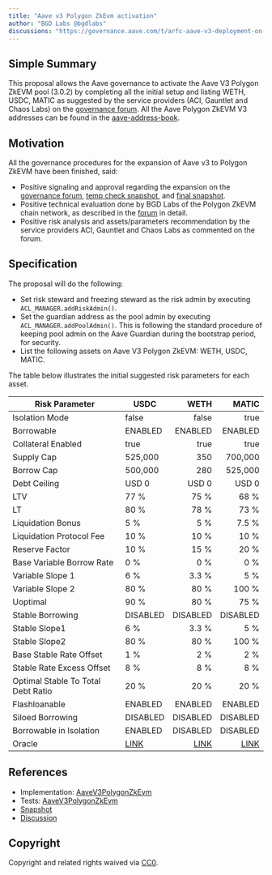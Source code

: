 ```yaml
---
title: "Aave v3 Polygon ZkEvm activation"
author: "BGD Labs @bgdlabs"
discussions: "https://governance.aave.com/t/arfc-aave-v3-deployment-on-zkevm-l2/12615"
---
```


## Simple Summary

This proposal allows the Aave governance to activate the Aave V3 Polygon ZkEVM pool (3.0.2) by completing all the initial setup and listing WETH, USDC, MATIC as suggested by the service providers (ACI, Gauntlet and Chaos Labs) on the [governance forum](https://governance.aave.com/t/arfc-aave-v3-deployment-on-zkevm-l2/12615/32). All the Aave Polygon ZkEVM V3 addresses can be found in the [aave-address-book](https://github.com/bgd-labs/aave-address-book/blob/main/src/AaveV3PolygonZkEvm.sol).

## Motivation

All the governance procedures for the expansion of Aave v3 to Polygon ZkEVM have been finished, said:

- Positive signaling and approval regarding the expansion on the [governance forum](https://governance.aave.com/t/arfc-temp-check-mvp-v3-deployment-on-zkevm-mainnet/12145), [temp check snapshot](https://snapshot.org/#/aave.eth/proposal/0x0777eb4701023508c03825e2779e6189326ed9b3d1eb6e187d1f6e0f8d154605), and [final snapshot](https://snapshot.org/#/aave.eth/proposal/0x8fd34012029bec536f779b7bf46813beb57f42705b24acaf239e42353ddf7b8c).
- Positive technical evaluation done by BGD Labs of the Polygon ZkEVM chain network, as described in the [forum](https://governance.aave.com/t/bgd-aave-polygon-zkevm-infrastructure-technical-evaluation/14901) in detail.
- Positive risk analysis and assets/parameters recommendation by the service providers ACI, Gauntlet and Chaos Labs as commented on the forum.

## Specification

The proposal will do the following:

- Set risk steward and freezing steward as the risk admin by executing `ACL_MANAGER.addRiskAdmin()`.
- Set the guardian address as the pool admin by executing `ACL_MANAGER.addPoolAdmin()`.
  This is following the standard procedure of keeping pool admin on the Aave Guardian during the bootstrap period, for security.
- List the following assets on Aave V3 Polygon ZkEVM: WETH, USDC, MATIC.

The table below illustrates the initial suggested risk parameters for each asset.

| Risk Parameter                     | USDC                                                                                     |                                                                                     WETH |                                                                                    MATIC |
| ---------------------------------- | ---------------------------------------------------------------------------------------- | ---------------------------------------------------------------------------------------: | ---------------------------------------------------------------------------------------: |
| Isolation Mode                     | false                                                                                    |                                                                                    false |                                                                                     true |
| Borrowable                         | ENABLED                                                                                  |                                                                                  ENABLED |                                                                                  ENABLED |
| Collateral Enabled                 | true                                                                                     |                                                                                     true |                                                                                     true |
| Supply Cap                         | 525,000                                                                                  |                                                                                      350 |                                                                                  700,000 |
| Borrow Cap                         | 500,000                                                                                  |                                                                                      280 |                                                                                  525,000 |
| Debt Ceiling                       | USD 0                                                                                    |                                                                                    USD 0 |                                                                                    USD 0 |
| LTV                                | 77 %                                                                                     |                                                                                     75 % |                                                                                     68 % |
| LT                                 | 80 %                                                                                     |                                                                                     78 % |                                                                                     73 % |
| Liquidation Bonus                  | 5 %                                                                                      |                                                                                      5 % |                                                                                    7.5 % |
| Liquidation Protocol Fee           | 10 %                                                                                     |                                                                                     10 % |                                                                                     10 % |
| Reserve Factor                     | 10 %                                                                                     |                                                                                     15 % |                                                                                     20 % |
| Base Variable Borrow Rate          | 0 %                                                                                      |                                                                                      0 % |                                                                                      0 % |
| Variable Slope 1                   | 6 %                                                                                      |                                                                                    3.3 % |                                                                                      5 % |
| Variable Slope 2                   | 80 %                                                                                     |                                                                                     80 % |                                                                                    100 % |
| Uoptimal                           | 90 %                                                                                     |                                                                                     80 % |                                                                                     75 % |
| Stable Borrowing                   | DISABLED                                                                                 |                                                                                 DISABLED |                                                                                 DISABLED |
| Stable Slope1                      | 6 %                                                                                      |                                                                                    3.3 % |                                                                                      5 % |
| Stable Slope2                      | 80 %                                                                                     |                                                                                     80 % |                                                                                    100 % |
| Base Stable Rate Offset            | 1 %                                                                                      |                                                                                      2 % |                                                                                      2 % |
| Stable Rate Excess Offset          | 8 %                                                                                      |                                                                                      8 % |                                                                                      8 % |
| Optimal Stable To Total Debt Ratio | 20 %                                                                                     |                                                                                     20 % |                                                                                     20 % |
| Flashloanable                      | ENABLED                                                                                  |                                                                                  ENABLED |                                                                                  ENABLED |
| Siloed Borrowing                   | DISABLED                                                                                 |                                                                                 DISABLED |                                                                                 DISABLED |
| Borrowable in Isolation            | ENABLED                                                                                  |                                                                                 DISABLED |                                                                                 DISABLED |
| Oracle                             | [LINK](https://zkevm.polygonscan.com/address/0x0167D934CB7240e65c35e347F00Ca5b12567523a) | [LINK](https://zkevm.polygonscan.com/address/0x97d9F9A00dEE0004BE8ca0A8fa374d486567eE2D) | [LINK](https://zkevm.polygonscan.com/address/0x7C85dD6eBc1d318E909F22d51e756Cf066643341) |

## References

- Implementation: [AaveV3PolygonZkEvm](https://github.com/bgd-labs/aave-proposals-v3/blob/main/src/20240112_AaveV3PolygonZkEvm_AaveV3PolygonZkEvmActivation/AaveV3PolygonZkEvm_AaveV3PolygonZkEvmActivation_20240112.sol)
- Tests: [AaveV3PolygonZkEvm](https://github.com/bgd-labs/aave-proposals-v3/blob/main/src/20240112_AaveV3PolygonZkEvm_AaveV3PolygonZkEvmActivation/AaveV3PolygonZkEvm_AaveV3PolygonZkEvmActivation_20240112.t.sol)
- [Snapshot](https://snapshot.org/#/aave.eth/proposal/0x8fd34012029bec536f779b7bf46813beb57f42705b24acaf239e42353ddf7b8c)
- [Discussion](https://governance.aave.com/t/arfc-aave-v3-deployment-on-zkevm-l2/12615)

## Copyright

Copyright and related rights waived via [CC0](https://creativecommons.org/publicdomain/zero/1.0/).
